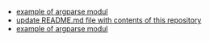 * [example of argparse modul](ex_argparse.py)  
* [update README.md file with contents of this repository](update_readme.py)  
* [example of argparse modul](ex_argparse2.py)  
